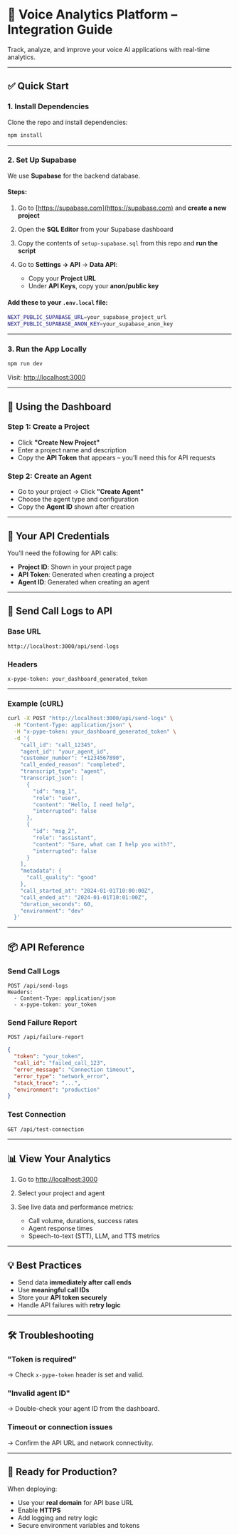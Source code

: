 # 🔌 Voice Analytics Platform – Integration Guide

Track, analyze, and improve your voice AI applications with real-time analytics.

---

## ✅ Quick Start

### 1. Install Dependencies

Clone the repo and install dependencies:

```bash
npm install
```

---

### 2. Set Up Supabase

We use **Supabase** for the backend database.

#### Steps:

1. Go to [https://supabase.com](https://supabase.com) and **create a new project**
2. Open the **SQL Editor** from your Supabase dashboard
3. Copy the contents of `setup-supabase.sql` from this repo and **run the script**
4. Go to **Settings → API** → **Data API**:

   * Copy your **Project URL**
   * Under **API Keys**, copy your **anon/public key**

#### Add these to your `.env.local` file:

```bash
NEXT_PUBLIC_SUPABASE_URL=your_supabase_project_url
NEXT_PUBLIC_SUPABASE_ANON_KEY=your_supabase_anon_key
```

---

### 3. Run the App Locally

```bash
npm run dev
```

Visit: [http://localhost:3000](http://localhost:3000)

---

## 🧪 Using the Dashboard

### Step 1: Create a Project

* Click **"Create New Project"**
* Enter a project name and description
* Copy the **API Token** that appears – you’ll need this for API requests

### Step 2: Create an Agent

* Go to your project → Click **"Create Agent"**
* Choose the agent type and configuration
* Copy the **Agent ID** shown after creation

---

## 🔑 Your API Credentials

You’ll need the following for API calls:

* **Project ID**: Shown in your project page
* **API Token**: Generated when creating a project
* **Agent ID**: Generated when creating an agent

---

## 📡 Send Call Logs to API

### Base URL

```
http://localhost:3000/api/send-logs
```

### Headers

```http
x-pype-token: your_dashboard_generated_token
```

---

### Example (cURL)

```bash
curl -X POST "http://localhost:3000/api/send-logs" \
  -H "Content-Type: application/json" \
  -H "x-pype-token: your_dashboard_generated_token" \
  -d '{
    "call_id": "call_12345",
    "agent_id": "your_agent_id",
    "customer_number": "+1234567890",
    "call_ended_reason": "completed",
    "transcript_type": "agent",
    "transcript_json": [
      {
        "id": "msg_1",
        "role": "user",
        "content": "Hello, I need help",
        "interrupted": false
      },
      {
        "id": "msg_2",
        "role": "assistant",
        "content": "Sure, what can I help you with?",
        "interrupted": false
      }
    ],
    "metadata": {
      "call_quality": "good"
    },
    "call_started_at": "2024-01-01T10:00:00Z",
    "call_ended_at": "2024-01-01T10:01:00Z",
    "duration_seconds": 60,
    "environment": "dev"
  }'
```

---

## 📦 API Reference

### Send Call Logs

```
POST /api/send-logs
Headers:
  - Content-Type: application/json
  - x-pype-token: your_token
```

### Send Failure Report

```
POST /api/failure-report
```

```json
{
  "token": "your_token",
  "call_id": "failed_call_123",
  "error_message": "Connection timeout",
  "error_type": "network_error",
  "stack_trace": "...",
  "environment": "production"
}
```

### Test Connection

```
GET /api/test-connection
```

---

## 📊 View Your Analytics

1. Go to [http://localhost:3000](http://localhost:3000)
2. Select your project and agent
3. See live data and performance metrics:

   * Call volume, durations, success rates
   * Agent response times
   * Speech-to-text (STT), LLM, and TTS metrics

---

## 💡 Best Practices

* Send data **immediately after call ends**
* Use **meaningful call IDs**
* Store your **API token securely**
* Handle API failures with **retry logic**

---

## 🛠 Troubleshooting

### "Token is required"

→ Check `x-pype-token` header is set and valid.

### "Invalid agent ID"

→ Double-check your agent ID from the dashboard.

### Timeout or connection issues

→ Confirm the API URL and network connectivity.

---

## 🚀 Ready for Production?

When deploying:

* Use your **real domain** for API base URL
* Enable **HTTPS**
* Add logging and retry logic
* Secure environment variables and tokens
